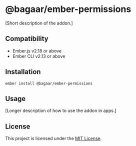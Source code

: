 @bagaar/ember-permissions
==============================================================================

[Short description of the addon.]


Compatibility
------------------------------------------------------------------------------

* Ember.js v2.18 or above
* Ember CLI v2.13 or above


Installation
------------------------------------------------------------------------------

```
ember install @bagaar/ember-permissions
```


Usage
------------------------------------------------------------------------------

[Longer description of how to use the addon in apps.]


License
------------------------------------------------------------------------------

This project is licensed under the [MIT License](LICENSE.md).
